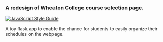 ### A redesign of Wheaton College course selection page.

[![JavaScript Style Guide](https://img.shields.io/badge/code_style-standard-brightgreen.svg)](https://standardjs.com)

A toy flask app to enable the chance for students to easily organize their schedules on the webpage.
